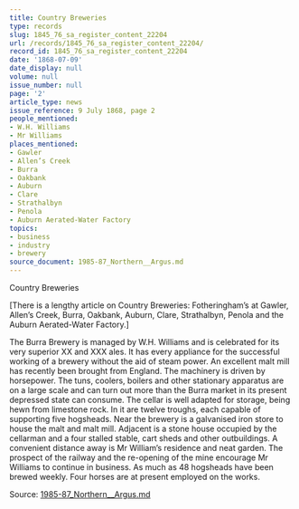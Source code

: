 ```yaml
---
title: Country Breweries
type: records
slug: 1845_76_sa_register_content_22204
url: /records/1845_76_sa_register_content_22204/
record_id: 1845_76_sa_register_content_22204
date: '1868-07-09'
date_display: null
volume: null
issue_number: null
page: '2'
article_type: news
issue_reference: 9 July 1868, page 2
people_mentioned:
- W.H. Williams
- Mr Williams
places_mentioned:
- Gawler
- Allen’s Creek
- Burra
- Oakbank
- Auburn
- Clare
- Strathalbyn
- Penola
- Auburn Aerated-Water Factory
topics:
- business
- industry
- brewery
source_document: 1985-87_Northern__Argus.md
---
```


Country Breweries

[There is a lengthy article on Country Breweries: Fotheringham’s at Gawler, Allen’s Creek, Burra, Oakbank, Auburn, Clare, Strathalbyn, Penola and the Auburn Aerated-Water Factory.]

The Burra Brewery is managed by W.H. Williams and is celebrated for its very superior XX and XXX ales.  It has every appliance for the successful working of a brewery without the aid of steam power.  An excellent malt mill has recently been brought from England.  The machinery is driven by horsepower.  The tuns, coolers, boilers and other stationary apparatus are on a large scale and can turn out more than the Burra market in its present depressed state can consume.  The cellar is well adapted for storage, being hewn from limestone rock.  In it are twelve troughs, each capable of supporting five hogsheads.  Near the brewery is a galvanised iron store to house the malt and malt mill.  Adjacent is a stone house occupied by the cellarman and a four stalled stable, cart sheds and other outbuildings.  A convenient distance away is Mr William’s residence and neat garden.  The prospect of the railway and the re-opening of the mine encourage Mr Williams to continue in business.  As much as 48 hogsheads have been brewed weekly.  Four horses are at present employed on the works.

Source: [1985-87_Northern__Argus.md](/downloads/markdown/1985-87_Northern__Argus.md)

